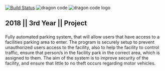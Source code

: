 [![Build Status](https://travis-ci.org/EagleEye25/uniPark-BackEnd.svg?branch=master)](https://travis-ci.org/EagleEye25/uniPark-BackEnd)
![dragon code](https://user-images.githubusercontent.com/28861857/36525253-c88041d6-17b1-11e8-8a50-e7a86e43be7c.gif)
![dragon code logo](https://user-images.githubusercontent.com/28861857/36525399-861eec74-17b2-11e8-9f13-db646d5a3704.gif)
## 2018 || 3rd Year || Project
###
Fully automated parking system, that will allow users that have access to a facilities parking area to enter.
The program is securely setup to prevent unauthorized users access to the facility, also to help the facility
to control traffic, ensure that person/s in the facility park in the correct area, which is assigned to them.
The aim of the system is to improve security of the facility, and ensure that little to no theft occurs regarding motor vehicles.
